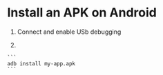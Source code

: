 # Install an APK on Android

1. Connect and enable USb debugging

2. 

    ```
    adb install my-app.apk
    ```
